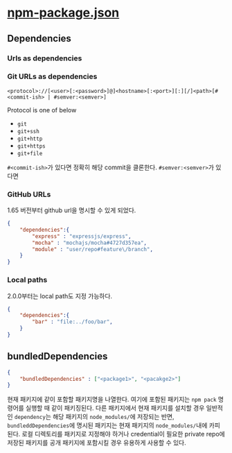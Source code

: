 # [npm-package.json](https://docs.npmjs.com/files/package.json)

## Dependencies

### Urls as dependencies

### Git URLs as dependencies

```
<protocol>://[<user>[:<password>]@]<hostname>[:<port>][:][/]<path>[#<commit-ish> | #semver:<semver>]
```

Protocol is one of below
- `git`
- `git+ssh`
- `git+http`
- `git+https`
- `git+file`

`#<commit-ish>`가 있다면 정확히 해당 commit을 클론한다. `#semver:<semver>`가 있다면 

### GitHub URLs
1.65 버전부터 github url을 명시할 수 있게 되었다.
```json
{
    "dependencies":{
        "express" : "expressjs/express",
        "mocha" : "mochajs/mocha#4727d357ea",
        "module" : "user/repo#feature\/branch",
    }
}
```

### Local paths
2.0.0부터는 local path도 지정 가능하다.
```json
{
    "dependencies":{
        "bar" : "file:../foo/bar",
    }
}
```

## bundledDependencies
```json
{
    "bundledDependencies" : ["<package1>", "<pacakge2>"]
}
```
현재 패키지에 같이 포함할 패키지명을 나열한다. 여기에 포함된 패키지는 `npm pack` 명령어를 실행할 때 같이 패키징된다.
다른 패키지에서 현재 패키지를 설치할 경우 일반적인 `dependency`는 해당 패키지의 `node_modules/`에 저장되는 반면, `bundleddDependencies`에 명시된 패키지는 현재 패키지의 `node_modules/`내에 카피 된다.
로컬 디렉토리를 패키지로 지정해야 하거나 credential이 필요한 private repo에 저장된 패키지를 공개 패키지에 포함시킬 경우 유용하게 사용할 수 있다.